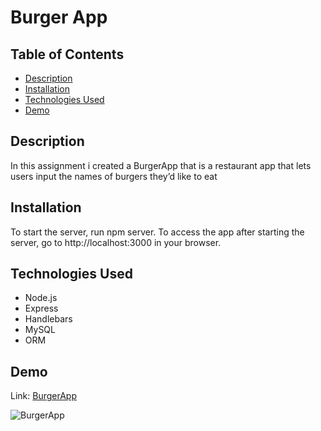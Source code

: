 # Burger App

## Table of Contents

- [Description](#description)
- [Installation](#installation)
- [Technologies Used](#technologies-used)
- [Demo](#demo)

## Description

In this assignment i created a BurgerApp that is a restaurant app that lets users input the names of burgers they’d like to eat

## Installation

To start the server, run npm server. To access the app after starting the server, go to http://localhost:3000 in your browser.

## Technologies Used

- Node.js
- Express
- Handlebars
- MySQL
- ORM

## Demo

Link: [BurgerApp](https://stormy-journey-23402.herokuapp.com/)

![BurgerApp](public/assets/img/Eat-Da-Burger!.gif)


